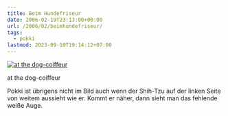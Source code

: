 ```yaml
---
title: Beim Hundefriseur
date: 2006-02-19T23:13:00+00:00
url: /2006/02/beimhundefriseur/
tags:
  - pokki
lastmod: 2023-09-10T19:14:12+07:00
---
```

<div class="flickr">
  <a href="http://www.flickr.com/photos/schreibblogade/101981956/" title="at the dog-coiffeur"><img src="//static.flickr.com/25/101981956_56ac738c04.jpg" alt="at the dog-coiffeur" /></a></p>

  <p>
    at the dog-coiffeur
  </p>
</div>

Pokki ist übrigens nicht im Bild auch wenn der Shih-Tzu auf der linken Seite von weitem aussieht wie er. Kommt er näher, dann sieht man das fehlende weiße Auge.
